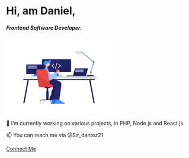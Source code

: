 <h1>Hi, am Daniel,</h1>

<h5>Frontend Software Developer.</h5>

<div align="left">
    <img src="/icom.png" width="300px"</img> 
</div>

<p>🔭 I’m currently working on various projects, in PHP, Node.js and React.js</p>
<p>📫 You can reach me via @Sir_dantez21</p>

<div background-color="blue">
<a href="https://www.linkedin.com/in/danielwambua/" class="button big">Connect Me</a>
</div>

